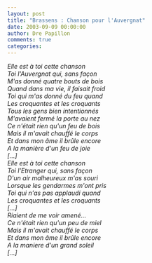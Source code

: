 ```yaml
---
layout: post
title: "Brassens : Chanson pour l'Auvergnat"
date: 2003-09-09 00:00:00
author: Dre Papillon
comments: true
categories: 
---
```



*Elle est à toi cette chanson<BR>Toi l'Auvergnat qui, sans façon <BR>M'as donné quatre bouts de bois <BR>Quand dans ma vie, il faisait froid <BR>Toi qui m'as donné du feu quand <BR>Les croquantes et les croquants <BR>Tous les gens bien intentionnés <BR>M'avaient fermé la porte au nez <BR>Ce n'était rien qu'un feu de bois <BR>Mais il m'avait chauffé le corps <BR>Et dans mon âme il brûle encore<BR>A la manière d'un feu de joie <BR>[...]<BR>Elle est à toi cette chanson <BR>Toi l'Etranger qui, sans façon <BR>D'un air malheureux m'as souri<BR>Lorsque les gendarmes m'ont pris <BR>Toi qui n'as pas applaudi quand <BR>Les croquantes et les croquants <BR>[...]<BR>Riaient de me voir amené... <BR>Ce n'était rien qu'un peu de miel <BR>Mais il m'avait chauffé le corps <BR>Et dans mon âme il brûle encore <BR>A la maniere d'un grand soleil <BR>[...]*
